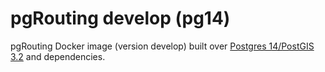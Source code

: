 # pgRouting develop (pg14)

pgRouting Docker image (version develop) built over [Postgres 14/PostGIS 3.2](https://hub.docker.com/r/postgis/postgis/tags?page=1&name=14-3.2) and dependencies.

